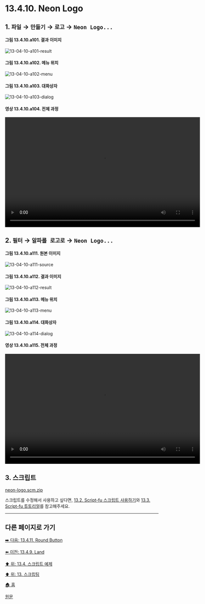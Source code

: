# 13.4.10. Neon Logo

## 1. `파일` → `만들기` → `로고` → `Neon Logo...`

#### 그림 13.4.10.a101. 결과 이미지
![13-04-10-a101-result](https://github.com/wonder13662/gimp/assets/15767104/f0ddccc7-afa3-4c6d-92d6-c9e4dfb7d30b)

#### 그림 13.4.10.a102. 메뉴 위치
![13-04-10-a102-menu](https://github.com/wonder13662/gimp/assets/15767104/f15dd55a-d0b4-4b59-9355-9ce6fea08ec2)

#### 그림 13.4.10.a103. 대화상자
![13-04-10-a103-dialog](https://github.com/wonder13662/gimp/assets/15767104/7a6dd6d9-ea63-4b01-a057-e1909f31457f)

#### 영상 13.4.10.a104. 전체 과정
<video controls="controls" width="640" height="360" src="https://github.com/wonder13662/gimp/assets/15767104/465f7e51-24f9-4463-bf69-b59d25c08788"></video>

## 2. `필터` → `알파를 로고로` → `Neon Logo...`

#### 그림 13.4.10.a111. 원본 이미지
![13-04-10-a111-source](https://github.com/wonder13662/gimp/assets/15767104/a4425603-f822-4a73-8662-82374b825c1b)

#### 그림 13.4.10.a112. 결과 이미지
![13-04-10-a112-result](https://github.com/wonder13662/gimp/assets/15767104/4452bc02-fdcf-44a8-97be-bcbf279368af)

#### 그림 13.4.10.a113. 메뉴 위치
![13-04-10-a113-menu](https://github.com/wonder13662/gimp/assets/15767104/2750fc5e-440d-41d8-aeb7-c996c888cde2)

#### 그림 13.4.10.a114. 대화상자
![13-04-10-a114-dialog](https://github.com/wonder13662/gimp/assets/15767104/bb1110f0-c025-47a3-9d42-ab19b4142561)

#### 영상 13.4.10.a115. 전체 과정
<video controls="controls" width="640" height="360" src="https://github.com/wonder13662/gimp/assets/15767104/f66bb6a2-4112-4fde-9027-4e22796623e9"></video>

## 3. 스크립트
[neon-logo.scm.zip](https://github.com/wonder13662/gimp/files/14737234/neon-logo.scm.zip)

스크립트를 수정해서 사용하고 싶다면, [13.2. Script-fu 스크립트 사용하기](./13-02-00-using-script-fu-scripts.md)와 [13.3. Script-fu 튜토리얼](./13-03-00-a-script-fu-tutorial.md)를 참고해주세요.

***

## 다른 페이지로 가기
[➡️ 다음: 13.4.11. Round Button](./13-04-11-round_button.md)

[⬅️ 이전: 13.4.9. Land](./13-04-09-land.md)

[⬆️ 위: 13.4. 스크립트 예제](./13-04-00-script_examples.md)

[⬆️ 위: 13. 스크립팅](./13-00-scripting.md)

[🏠 홈](./00-home.md)

[원문](https://docs.gimp.org/2.10/ko/gimp-using-text.html#idm7428)

